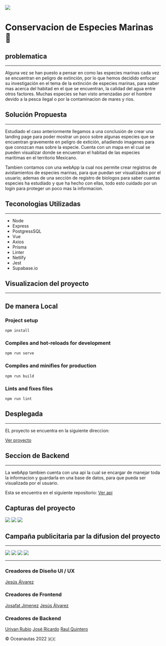 ![](https://github.com/JosafatJimenezB/HacktTheOcean-Hackaton/blob/main/assets/header.png)

# Conservacion de Especies Marinas :turtle:

## problematica

---

Alguna vez se han puesto a pensar en como las especies marinas cada vez se encuentran en peligro de extinción, por lo que hemos decidido enfocar su investigación en el tema de la extinción de especies marinas, para saber mas acerca del habitad en el que se encuentran, la calidad del agua entre otros factores. Muchas especies se han visto amenzadas por el hombre devido a la pesca ilegal o por la contaminacion de mares y rios.

## Solución Propuesta

---

Estudiado el caso anteriormente llegamos a una conclusión de crear una landing page para poder mostrar un poco sobre algunas especies que se encuentran gravemente en peligro de extición, añadiendo imagenes para que conozcan mas sobre la especie. Cuenta con un mapa en el cual se pueden visualizar donde se encuentran el habitad de las especies maritimas en el territorio Mexicano.

Tambien contamos con una webApp la cual nos permite crear registros de avistamientos de especies marinas, para que puedan ser visualizados por el usuario; ademas de una sección de registro de biologos para saber cuantas especies ha estudiado y que ha hecho con ellas, todo esto cuidado por un login para proteger un poco mas la informacion.

## Teconologias Utilizadas

---

- Node
- Express
- PostgressSQL
- Vue
- Axios
- Prisma
- Linter
- Netlify
- Jest
- Supabase.io

## Visualizacion del proyecto

---

## De manera Local

### Project setup

```
npm install
```

### Compiles and hot-reloads for development

```
npm run serve
```

### Compiles and minifies for production

```
npm run build
```

### Lints and fixes files

```
npm run lint
```

## Desplegada

---

EL proyecto se encuentra en la siguiente direccion:

[Ver proyecto](https://oceanautas.netlify.app/#/)

## Seccion de Backend

---

La webApp tambien cuenta con una api la cual se encargar de manejar toda la informacion y guardarla en una base de datos, para que pueda ser visualizada por el usuario.

Esta se encuentra en el siguiente repositorio:
[Ver api](https://github.com/Urivan07/HackTheOceanBackend)

## Capturas del proyecto

![](./vistas/view1.jpg)
![](./vistas/view2.jpg)
![](./vistas/view3.jpg)

## Campaña publicitaria par la difusion del proyecto

---

![](./vistas/publicidad1.png)
![](./vistas/publicidad2.png)
![](./vistas/publicidad3.png)
![](./vistas/publicidad4.png)

---

### Creadores de Diseño UI / UX
[Jesús Álvarez](https://github.com/khisus19)

### Creadores de Frontend
[Josafat Jimenez](https://github.com/josafatjimenezb)
[Jesús Álvarez](https://github.com/khisus19)


### Creadores de Backend
[Urivan Rubio](https://github.com/Urivan07)
[José Ricardo](https://github.com/jricardocam)
[Raul Quintero](https://github.com/raulquintero13)



© Oceanautas 2022 :mexico:

